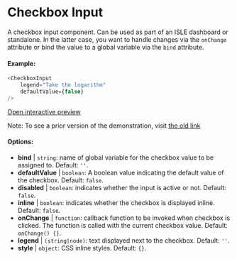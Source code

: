 # Checkbox Input

A checkbox input component. Can be used as part of an ISLE dashboard or standalone. In the latter case, you want to handle changes via the `onChange` attribute or bind the value to a global variable via the `bind` attribute.

#### Example:

``` js
<CheckboxInput
    legend="Take the logarithm"
    defaultValue={false}
/>
```

[Open interactive preview](https://isle.heinz.cmu.edu/components/checkbox-input1)

Note: To see a prior version of the demonstration, visit [the old link](https://isle.heinz.cmu.edu/components/checkbox-input)

#### Options:

* __bind__ | `string`: name of global variable for the checkbox value to be assigned to. Default: `''`.
* __defaultValue__ | `boolean`: A boolean value indicating the default value of the checkbox. Default: `false`.
* __disabled__ | `boolean`: indicates whether the input is active or not. Default: `false`.
* __inline__ | `boolean`: indicates whether the checkbox is displayed inline. Default: `false`.
* __onChange__ | `function`: callback function to be invoked when checkbox is clicked. The function is called with the current checkbox value. Default: `onChange() {}`.
* __legend__ | `(string|node)`: text displayed next to the checkbox. Default: `''`.
* __style__ | `object`: CSS inline styles. Default: `{}`.
